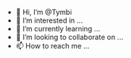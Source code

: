 - 👋 Hi, I’m @Tymbi
- 👀 I’m interested in ...
- 🌱 I’m currently learning ...
- 💞️ I’m looking to collaborate on ...
- 📫 How to reach me ...

<!---
Tymbi/Tymbi is a ✨ special ✨ repository because its `README.md` (this file) appears on your GitHub profile.
You can click the Preview link to take a look at your changes.
--->
